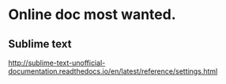 # Online doc most wanted.

## Sublime text
http://sublime-text-unofficial-documentation.readthedocs.io/en/latest/reference/settings.html